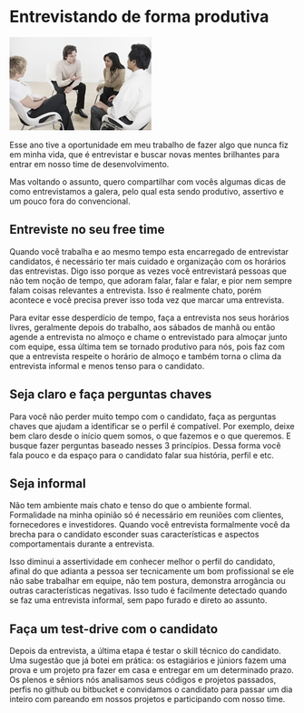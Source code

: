 # Entrevistando de forma produtiva

![Entrevista com a equipe](../images/entrevista-em-equipe.jpg)

Esse ano tive a oportunidade em meu trabalho de fazer algo que nunca fiz em minha vida, que é entrevistar e buscar novas mentes brilhantes para entrar em nosso time de desenvolvimento.

Mas voltando o assunto, quero compartilhar com vocês algumas dicas de como entrevistamos a galera, pelo qual esta sendo produtivo, assertivo e um pouco fora do convencional.

## Entreviste no seu free time

Quando você trabalha e ao mesmo tempo esta encarregado de entrevistar candidatos, é necessário ter mais cuidado e organização com os horários das entrevistas. Digo isso porque as vezes você entrevistará pessoas que não tem noção de tempo, que adoram falar, falar e falar, e pior nem sempre falam coisas relevantes a entrevista. Isso é realmente chato, porém acontece e você precisa prever isso toda vez que marcar uma entrevista.

Para evitar esse desperdício de tempo, faça a entrevista nos seus horários livres, geralmente depois do trabalho, aos sábados de manhã ou então agende a entrevista no almoço e chame o entrevistado para almoçar junto com equipe, essa última tem se tornado produtivo para nós, pois faz com que a entrevista respeite o horário de almoço e também torna o clima da entrevista informal e menos tenso para o candidato.

## Seja claro e faça perguntas chaves

Para você não perder muito tempo com o candidato, faça as perguntas chaves que ajudam a identificar se o perfil é compatível. Por exemplo, deixe bem claro desde o início quem somos, o que fazemos e o que queremos. E busque fazer perguntas baseado nesses 3 princípios. Dessa forma você fala pouco e da espaço para o candidato falar sua história, perfil e etc.

## Seja informal

Não tem ambiente mais chato e tenso do que o ambiente formal. Formalidade na minha opinião só é necessário em reuniões com clientes, fornecedores e investidores. Quando você entrevista formalmente você da brecha para o candidato esconder suas características e aspectos comportamentais durante a entrevista.

Isso diminui a assertividade em conhecer melhor o perfil do candidato, afinal do que adianta a pessoa ser tecnicamente um bom profissional se ele não sabe trabalhar em equipe, não tem postura, demonstra arrogância ou outras características negativas. Isso tudo é facilmente detectado quando se faz uma entrevista informal, sem papo furado e direto ao assunto.

## Faça um test-drive com o candidato

Depois da entrevista, a última etapa é testar o skill técnico do candidato. Uma sugestão que já botei em prática: os estagiários e júniors fazem uma prova e um projeto pra fazer em casa e entregar em um determinado prazo. Os plenos e sêniors nós analisamos seus códigos e projetos passados, perfis no github ou bitbucket e convidamos o candidato para passar um dia inteiro com pareando em nossos projetos e participando com nosso time.